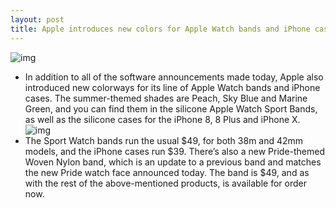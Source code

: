 ```yaml
---
layout: post
title: Apple introduces new colors for Apple Watch bands and iPhone cases
---
```

![img](http://media.idownloadblog.com/wp-content/uploads/2018/06/xcase.png)
* In addition to all of the software announcements made today, Apple also introduced new colorways for its line of Apple Watch bands and iPhone cases. The summer-themed shades are Peach, Sky Blue and Marine Green, and you can find them in the silicone Apple Watch Sport Bands, as well as the silicone cases for the iPhone 8, 8 Plus and iPhone X.
![img](http://media.idownloadblog.com/wp-content/uploads/2018/06/watch.png)
* The Sport Watch bands run the usual $49, for both 38m and 42mm models, and the iPhone cases run $39. There’s also a new Pride-themed Woven Nylon band, which is an update to a previous band and matches the new Pride watch face announced today. The band is $49, and as with the rest of the above-mentioned products, is available for order now.

